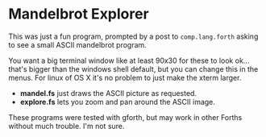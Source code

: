 # Mandelbrot Explorer

This was just a fun program, prompted by a 
post to `comp.lang.forth` asking to see a 
small ASCII mandelbrot program.

You want a big terminal window like at least 90x30 for these to look
ok... that's bigger than the windows shell default, but you can change
this in the menus. For linux of OS X it's no problem to just make the
xterm larger.

 - **mandel.fs**  just draws the ASCII picture as requested.
 - **explore.fs** lets you zoom and pan around the ASCII image. 

These programs were tested with gforth, but may work in other
Forths without much trouble.  I'm not sure.

